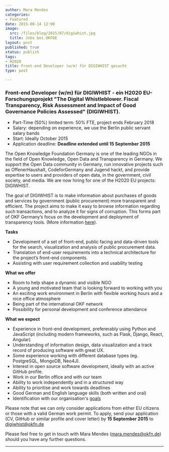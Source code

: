 ```yaml
---
author: Mara Mendes
categories:
- Featured 
date: 2015-08-14 12:00
image:
  src: /files/blog/2015/07/digiwhist.jpg
  title: Jobs bei OKFDE
layout: post
published: true
status: publish
tags:
- H2020
title: Front-end Developer (w/m) für DIGIWHIST gesucht
type: post

---
```


###  Front-end Developer (w/m) für DIGIWHIST - ein H2020 EU-Forschungsprojekt "The Digital Whistleblower. Fiscal Transparency, Risk Assessment and Impact of Good Governance Policies Assessed" (DIGIWHIST).

* Part-Time (50%) limited term: 50% FTE, project ends February 2018
* Salary: depending on experience, we use the Berlin public servant salary bands
* Start: Ideally October 2015 
* Application deadline: **Deadline extended until 15 September 2015** 


The Open Knowledge Foundation Germany is one of the leading NGOs in the field of Open Knowledge, Open Data and Transparency in Germany. We support the Open Data community in Germany,  run innovative projects such as OffenerHaushalt, CodeforGermany and Jugend hackt, and provide expertise to users and providers of open data, in the government, civil society, and media. We are now hiring for one of the H2020 EU projects: DIGIWHIST.

The goal of DIGIWHIST is to make information about purchases of goods and services by government (public procurement) more transparent and efficient. The project aims to make it easy to browse information regarding such transactions, and to analyze it for signs of corruption. This forms part of OKF Germany’s focus on the development and deployment of transparency tools. (More information <a href="/blog/2015/01/okfde-awarded-h2020-project-to-improve-transparency-in-public-spending-and-support-whistleblowing/">here</a>).  

<strong>Tasks</strong>

* Development of a set of front-end, public facing and data-driven tools for the search, visualization and analysis of public procurement data.
* Translation of end-user requirements into a technical architecture for the project’s front-end components. 
* Assisting with user requirement collection and usability testing 


<strong>What we offer</strong>

* Room to help shape a dynamic and visible NGO 
* A young and motivated team that is looking forward to working with you 
* An exciting work environment in Berlin with flexible working hours and a nice office atmosphere 
* Being part of the international OKF network 
* Possibility for personal development and conference attendance 

<strong>What we expect</strong>

<ul>
<li>Experience in front-end development, prefererably using Python and JavaScript (including modern frameworks, such as Flask, Django, React, Angular)</li>
<li>Understanding of information design, data visualization and a track record of producing software with great UX.</li>
<li>Some experience working with different database types (eg. PostgreSQL, MongoDB, Neo4J).</li>
<li>Interest in open source software development, ideally with an active GitHub profile.</li>
<li>Work in our Berlin office and with our team </li>
<li>Ability to work independently and in a structured way </li>
<li>Ability to prioritise and work towards deadlines </li>
<li>Good German and English language skills (both written and oral) </li>
<li>Identification with our organisation's <a href="/mission/">goals</a></li>
</ul>

Please note that we can only consider applications from either EU citizens or those with a valid German work permit. 
To apply, send your application (CV, GitHub or similar profile and cover letter) by **15 September 2015** to <a href="mailto:digiwhist@okfn.de?Subject=Application DIGIWHIST">digiwhist@okfn.de</a>

Please feel free to get in touch with Mara Mendes (<a href="mailto:mara.mendes@okfn.de?Subject=Application DIGIWHIST">mara.mendes@okfn.de</a>) should you have any further questions.  


<hr>
